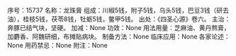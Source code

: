 序号：15737
名称：龙珠膏
组成：川椒5钱，附子5钱，乌头5钱，巴豆3钱（研去油），桂枝5钱，茯苓8钱，牡蛎5钱，鳖甲5钱。
出处：《四圣心源》卷六。
主治：奔豚已结气块，坚硬。
加减：None
功效：None
用法用量：芝麻油、黄丹熬膏，加麝香、阿魏研细，布摊贴病块。
制备方法：None
临床应用：None
各家论述：None
用药禁忌：None
附注：None
